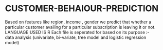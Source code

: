 # CUSTOMER-BEHAIOUR-PREDICTION
Based on features like region, income , gender we predict that whether a particular customer availing for a particular subscription is leaving it or not.
LANGUAGE USED IS R 
Each file is seperated for based on its purpose :- data analysis (univariate, bi-variate, tree model and logistic regression model)
